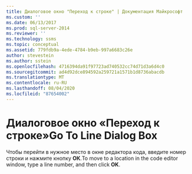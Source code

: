 ```yaml
---
title: Диалоговое окно "Переход к строке" | Документация Майкрософт
ms.custom: ''
ms.date: 06/13/2017
ms.prod: sql-server-2014
ms.reviewer: ''
ms.technology: ssms
ms.topic: conceptual
ms.assetid: 779fdb9a-4ede-4784-b9eb-997a6683c26e
author: stevestein
ms.author: sstein
ms.openlocfilehash: 4716394da91f97723ad740532cc74d71d3a6d4c0
ms.sourcegitcommit: ad4d92dce894592a259721a1571b1d8736abacdb
ms.translationtype: MT
ms.contentlocale: ru-RU
ms.lasthandoff: 08/04/2020
ms.locfileid: "87654002"
---
```

# <a name="go-to-line-dialog-box"></a><span data-ttu-id="8fe93-102">Диалоговое окно «Переход к строке»</span><span class="sxs-lookup"><span data-stu-id="8fe93-102">Go To Line Dialog Box</span></span>
  <span data-ttu-id="8fe93-103">Чтобы перейти в нужное место в окне редактора кода, введите номер строки и нажмите кнопку **ОК**.</span><span class="sxs-lookup"><span data-stu-id="8fe93-103">To move to a location in the code editor window, type a line number, and then click **OK**.</span></span>  
